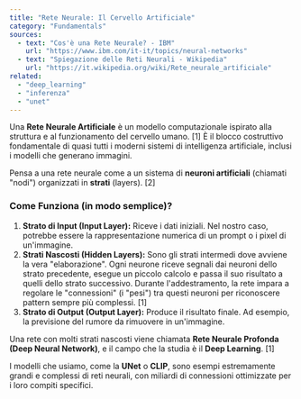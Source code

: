 ```yaml
---
title: "Rete Neurale: Il Cervello Artificiale"
category: "Fundamentals"
sources:
  - text: "Cos'è una Rete Neurale? - IBM"
    url: "https://www.ibm.com/it-it/topics/neural-networks"
  - text: "Spiegazione delle Reti Neurali - Wikipedia"
    url: "https://it.wikipedia.org/wiki/Rete_neurale_artificiale"
related:
  - "deep_learning"
  - "inferenza"
  - "unet"
---
```


Una **Rete Neurale Artificiale** è un modello computazionale ispirato alla struttura e al funzionamento del cervello umano. [1] È il blocco costruttivo fondamentale di quasi tutti i moderni sistemi di intelligenza artificiale, inclusi i modelli che generano immagini.

Pensa a una rete neurale come a un sistema di **neuroni artificiali** (chiamati "nodi") organizzati in **strati** (layers). [2]

### Come Funziona (in modo semplice)?

1.  **Strato di Input (Input Layer):** Riceve i dati iniziali. Nel nostro caso, potrebbe essere la rappresentazione numerica di un prompt o i pixel di un'immagine.
2.  **Strati Nascosti (Hidden Layers):** Sono gli strati intermedi dove avviene la vera "elaborazione". Ogni neurone riceve segnali dai neuroni dello strato precedente, esegue un piccolo calcolo e passa il suo risultato a quelli dello strato successivo. Durante l'addestramento, la rete impara a regolare le "connessioni" (i "pesi") tra questi neuroni per riconoscere pattern sempre più complessi. [1]
3.  **Strato di Output (Output Layer):** Produce il risultato finale. Ad esempio, la previsione del rumore da rimuovere in un'immagine.

Una rete con molti strati nascosti viene chiamata **Rete Neurale Profonda (Deep Neural Network)**, e il campo che la studia è il **Deep Learning**. [1]

I modelli che usiamo, come la **UNet** o **CLIP**, sono esempi estremamente grandi e complessi di reti neurali, con miliardi di connessioni ottimizzate per i loro compiti specifici.